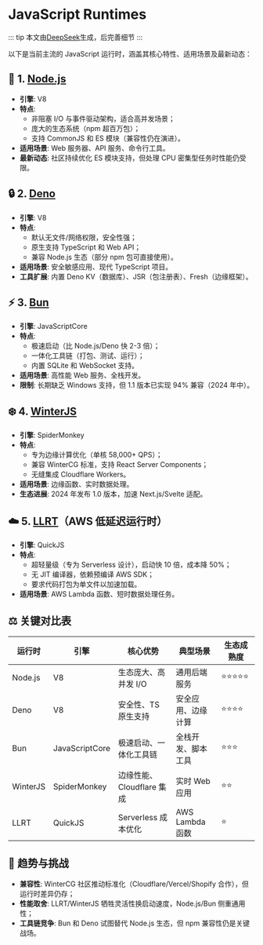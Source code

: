 # JavaScript Runtimes

::: tip 
本文由[DeepSeek](https://www.deepseek.com/)生成，后完善细节
:::

以下是当前主流的 JavaScript 运行时，涵盖其核心特性、适用场景及最新动态：

## 🧩 1. [**Node.js**](https://nodejs.org/)
- **引擎**: V8  
- **特点**:  
  - 非阻塞 I/O 与事件驱动架构，适合高并发场景；  
  - 庞大的生态系统（npm 超百万包）；  
  - 支持 CommonJS 和 ES 模块（兼容性仍在演进）。  
- **适用场景**: Web 服务器、API 服务、命令行工具。  
- **最新动态**: 社区持续优化 ES 模块支持，但处理 CPU 密集型任务时性能仍受限。

## 🔒 2. [**Deno**](https://deno.com/)
- **引擎**: V8  
- **特点**:  
  - 默认无文件/网络权限，安全性强；  
  - 原生支持 TypeScript 和 Web API；  
  - 兼容 Node.js 生态（部分 npm 包可直接使用）。  
- **适用场景**: 安全敏感应用、现代 TypeScript 项目。  
- **工具扩展**: 内置 Deno KV（数据库）、JSR（包注册表）、Fresh（边缘框架）。

## ⚡ 3. [**Bun**](https://bun.sh/)
- **引擎**: JavaScriptCore  
- **特点**:  
  - 极速启动（比 Node.js/Deno 快 2-3 倍）；  
  - 一体化工具链（打包、测试、运行）；  
  - 内置 SQLite 和 WebSocket 支持。  
- **适用场景**: 高性能 Web 服务、全栈开发。  
- **限制**: 长期缺乏 Windows 支持，但 1.1 版本已实现 94% 兼容（2024 年中）。

## ❄️ 4. [**WinterJS**](https://github.com/wasmerio/winterjs)
- **引擎**: SpiderMonkey  
- **特点**:  
  - 专为边缘计算优化（单核 58,000+ QPS）；  
  - 兼容 WinterCG 标准，支持 React Server Components；  
  - 无缝集成 Cloudflare Workers。  
- **适用场景**: 边缘函数、实时数据处理。  
- **生态进展**: 2024 年发布 1.0 版本，加速 Next.js/Svelte 适配。

## ☁️ 5. **[LLRT](https://github.com/awslabs/llrt)（AWS 低延迟运行时）**  
- **引擎**: QuickJS  
- **特点**:  
  - 超轻量级（专为 Serverless 设计），启动快 10 倍，成本降 50%；  
  - 无 JIT 编译器，依赖预编译 AWS SDK；  
  - 要求代码打包为单文件以加速加载。  
- **适用场景**: AWS Lambda 函数、短时数据处理任务。

## ⚖️ **关键对比表**
| **运行时** | **引擎**       | **核心优势**              | **典型场景**       | **生态成熟度** |
| ---------- | -------------- | ------------------------- | ------------------ | -------------- |
| Node.js    | V8             | 生态庞大、高并发 I/O      | 通用后端服务       | ⭐⭐⭐⭐⭐          |
| Deno       | V8             | 安全性、TS 原生支持       | 安全应用、边缘计算 | ⭐⭐⭐⭐           |
| Bun        | JavaScriptCore | 极速启动、一体化工具链    | 全栈开发、脚本工具 | ⭐⭐⭐            |
| WinterJS   | SpiderMonkey   | 边缘性能、Cloudflare 集成 | 实时 Web 应用      | ⭐⭐             |
| LLRT       | QuickJS        | Serverless 成本优化       | AWS Lambda 函数    | ⭐              |

## 🔮 **趋势与挑战**  
- **兼容性**: WinterCG 社区推动标准化（Cloudflare/Vercel/Shopify 合作），但运行时差异仍存；  
- **性能取舍**: LLRT/WinterJS 牺牲灵活性换启动速度，Node.js/Bun 侧重通用性；  
- **工具链竞争**: Bun 和 Deno 试图替代 Node.js 生态，但 npm 兼容性仍是关键战场。  

